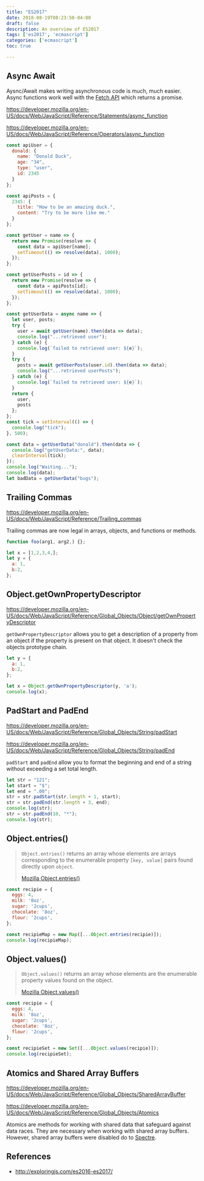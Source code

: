 ```yaml
---
title: "ES2017"
date: 2018-08-19T08:23:50-04:00
draft: false
description: An overview of ES2017
tags: ['es2017', 'ecmascript']
categories: ['ecmascript']
toc: true

---
```


## Async Await

Aysnc/Await makes writing asynchronous code is much, much easier. Async functions work well with the [Fetch API](https://developer.mozilla.org/en-US/docs/Web/API/Fetch_API) which returns a promise. 

https://developer.mozilla.org/en-US/docs/Web/JavaScript/Reference/Statements/async_function

https://developer.mozilla.org/en-US/docs/Web/JavaScript/Reference/Operators/async_function

```js
const apiUser = {
  donald: {
    name: "Donald Duck",
    age: "34",
    type: "user",
    id: 2345
  }
};

const apiPosts = {
  2345: {
    title: "How to be an amazing duck.",
    content: "Try to be more like me."
  }
};

const getUser = name => {
  return new Promise(resolve => {
    const data = apiUser[name];
    setTimeout(() => resolve(data), 1000);
  });
};

const getUserPosts = id => {
  return new Promise(resolve => {
    const data = apiPosts[id];
    setTimeout(() => resolve(data), 1000);
  });
};

const getUserData = async name => {
  let user, posts;
  try {
    user = await getUser(name).then(data => data);
    console.log("...retrieved user");
  } catch (e) {
    console.log(`failed to retrieved user: ${e}`);
  }
  try {
    posts = await getUserPosts(user.id).then(data => data);
    console.log("...retrieved userPosts");
  } catch (e) {
    console.log(`failed to retrieved user: ${e}`);
  }
  return {
    user,
    posts
  };
};
const tick = setInterval(() => {
  console.log("tick");
}, 500);

const data = getUserData("donald").then(data => {
  console.log("getUserData:", data);
  clearInterval(tick);
});
console.log("Waiting...");
console.log(data);
let badData = getUserData("bugs");
```

## Trailing Commas 

https://developer.mozilla.org/en-US/docs/Web/JavaScript/Reference/Trailing_commas

Trailing commas are now legal in arrays, objects, and functions or methods. 

```js
function foo(arg1, arg2,) {};

let x = [1,2,3,4,];
let y = {
  a: 1,
  b:2,
};
```

## Object.getOwnPropertyDescriptor

https://developer.mozilla.org/en-US/docs/Web/JavaScript/Reference/Global_Objects/Object/getOwnPropertyDescriptor

`getOwnPropertyDescriptor` allows you to get a description of a property from an object if the property is present on that object. It doesn't check the objects prototype chain. 

```js
let y = {
  a: 1,
  b:2,
};

let x = Object.getOwnPropertyDescriptor(y, 'a');
console.log(x);
```

## PadStart and PadEnd

https://developer.mozilla.org/en-US/docs/Web/JavaScript/Reference/Global_Objects/String/padStart

https://developer.mozilla.org/en-US/docs/Web/JavaScript/Reference/Global_Objects/String/padEnd

`padStart` and `padEnd` allow you to format the beginning and end of a string without exceeding a set total length. 

```js
let str = "121";
let start = "$";
let end = ".00";
str = str.padStart(str.length + 1, start);
str = str.padEnd(str.length + 3, end);
console.log(str);
str = str.padEnd(10, "*");
console.log(str);
```

## Object.entries()

> `Object.entries()` returns an array whose elements are arrays corresponding to the enumerable property `[key, value]` pairs found directly upon `object`.
>
> [Mozilla Object.entries()](https://developer.mozilla.org/en-US/docs/Web/JavaScript/Reference/Global_Objects/Object/entries)

```js
const recipie = {
  eggs: 4, 
  milk: '8oz',
  sugar: '2cups',
  chocolate: '8oz',
  flour: '2cups',
};

const recipieMap = new Map([...Object.entries(recipie)]);
console.log(recipieMap);
```

## Object.values()

> `Object.values()` returns an array whose elements are the enumerable property values found on the object.
>
> [Mozilla Object.values()](https://developer.mozilla.org/en-US/docs/Web/JavaScript/Reference/Global_Objects/Object/values)

```js
const recipie = {
  eggs: 4, 
  milk: '8oz',
  sugar: '2cups',
  chocolate: '8oz',
  flour: '2cups',
};

const recipieSet = new Set([...Object.values(recipie)]);
console.log(recipieSet);
```

## Atomics and Shared Array Buffers

https://developer.mozilla.org/en-US/docs/Web/JavaScript/Reference/Global_Objects/SharedArrayBuffer

https://developer.mozilla.org/en-US/docs/Web/JavaScript/Reference/Global_Objects/Atomics

Atomics are methods for working with shared data that safeguard against data races. They are necessary when working with shared array buffers. However, shared array buffers were disabled do to [Spectre](https://meltdownattack.com/). 

## References 

- http://exploringjs.com/es2016-es2017/
